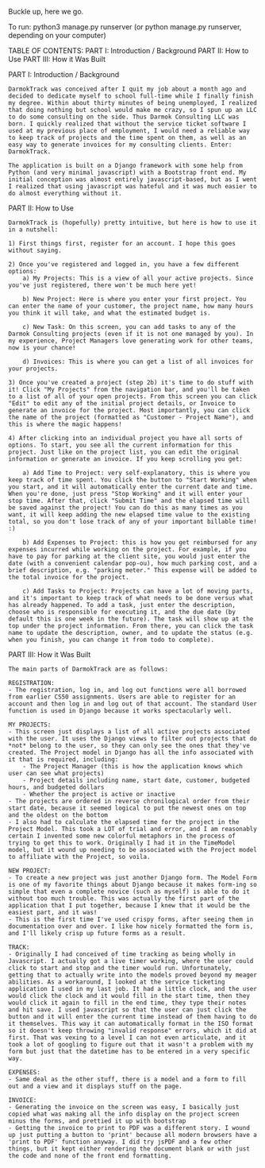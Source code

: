 Buckle up, here we go. 

To run: python3 manage.py runserver (or python manage.py runserver, depending on your computer)

TABLE OF CONTENTS: 
PART I: Introduction / Background
PART II: How to Use 
PART III: How it Was Built 


PART I: Introduction / Background 

    DarmokTrack was conceived after I quit my job about a month ago and decided to dedicate myself to school full-time while I finally finish my degree. Within about thirty minutes of being unemployed, I realized that doing nothing but school would make me crazy, so I spun up an LLC to do some consulting on the side. Thus Darmok Consulting LLC was born. I quickly realized that without the service ticket software I used at my previous place of employment, I would need a reliable way to keep track of projects and the time spent on them, as well as an easy way to generate invoices for my consulting clients. Enter: DarmokTrack. 

    The application is built on a Django framework with some help from Python (and very minimal javascript) with a Bootstrap front end. My initial conception was almost entirely javascript-based, but as I went I realized that using javascript was hateful and it was much easier to do almost everything without it. 

PART II: How to Use

    DarmokTrack is (hopefully) pretty intuitive, but here is how to use it in a nutshell: 

    1) First things first, register for an account. I hope this goes without saying. 

    2) Once you've registered and logged in, you have a few different options: 
        a) My Projects: This is a view of all your active projects. Since you've just registered, there won't be much here yet! 
        
        b) New Project: Here is where you enter your first project. You can enter the name of your customer, the project name, how many hours you think it will take, and what the estimated budget is. 
        
        c) New Task: On this screen, you can add tasks to any of the Darmok Consulting projects (even if it is not one managed by you). In my experience, Project Managers love generating work for other teams, now is your chance! 
        
        d) Invoices: This is where you can get a list of all invoices for your projects. 

    3) Once you've created a project (step 2b) it's time to do stuff with it! Click "My Projects" from the navigation bar, and you'll be taken to a list of all of your open projects. From this screen you can click "Edit" to edit any of the initial project details, or Invoice to generate an invoice for the project. Most importantly, you can click the name of the project (formatted as "Customer - Project Name"), and this is where the magic happens! 

    4) After clicking into an individual project you have all sorts of options. To start, you see all the current information for this project. Just like on the project list, you can edit the original information or generate an invoice. If you keep scrolling you get: 

        a) Add Time to Project: very self-explanatory, this is where you keep track of time spent. You click the button to "Start Working" when you start, and it will automatically enter the current date and time. When you're done, just press "Stop Working" and it will enter your stop time. After that, click "Submit Time" and the elapsed time will be saved against the project! You can do this as many times as you want, it will keep adding the new elapsed time value to the existing total, so you don't lose track of any of your important billable time! :) 
        
        b) Add Expenses to Project: this is how you get reimbursed for any expenses incurred while working on the project. For example, if you have to pay for parking at the client site, you would just enter the date (with a convenient calendar pop-ou), how much parking cost, and a brief description, e.g. "parking meter." This expense will be added to the total invoice for the project. 
        
        c) Add Tasks to Project: Projects can have a lot of moving parts, and it's important to keep track of what needs to be done versus what has already happened. To add a task, just enter the description, choose who is responsible for executing it, and the due date (by default this is one week in the future). The task will show up at the top under the project information. From there, you can click the task name to update the description, owner, and to update the status (e.g. when you finish, you can change it from todo to complete). 

PART III: How it Was Built 

    The main parts of DarmokTrack are as follows: 

    REGISTRATION:
    - The registration, log in, and log out functions were all borrowed from earlier CS50 assignments. Users are able to register for an account and then log in and log out of that account. The standard User function is used in Django because it works spectacularly well.  

    MY PROJECTS:
    - This screen just displays a list of all active projects associated with the user. It uses the Django views to filter out projects that do *not* belong to the user, so they can only see the ones that they've created. The Project model in Django has all the info associated with it that is required, including: 
        - The Project Manager (this is how the application knows which user can see what projects) 
        - Project details including name, start date, customer, budgeted hours, and budgeted dollars
        - Whether the project is active or inactive 
    - The projects are ordered in reverse chronilogical order from their start date, because it seemed logical to put the newest ones on top and the oldest on the bottom
    - I also had to calculate the elapsed time for the project in the Project Model. This took a LOT of trial and error, and I am reasonably certain I invented some new colorful metaphors in the process of trying to get this to work. Originally I had it in the TimeModel model, but it wound up needing to be associated with the Project model to affiliate with the Project, so voila. 

    NEW PROJECT:
    - To create a new project was just another Django form. The Model Form is one of my favorite things about Django because it makes form-ing so simple that even a complete novice (such as myself) is able to do it without too much trouble. This was actually the first part of the application that I put together, because I knew that it would be the easiest part, and it was!
    - This is the first time I've used crispy forms, after seeing them in documentation over and over. I like how nicely formatted the form is, and I'll likely crisp up future forms as a result. 

    TRACK:
    - Originally I had conceived of time tracking as being wholly in Javascript. I actually got a live timer working, where the user could click to start and stop and the timer would run. Unfortunately, getting that to actually write into the models proved beyond my meager abilities. As a workaround, I looked at the service ticketing application I used in my last job. It had a little clock, and the user would click the clock and it would fill in the start time, then they would click it again to fill in the end time, they type their notes and hit save. I used javascript so that the user can just click the button and it will enter the current time instead of them having to do it themselves. This way it can automatically format in the ISO format so it doesn't keep throwing "invalid response" errors, which it did at first. That was vexing to a level I can not even articulate, and it took a lot of googling to figure out that it wasn't a problem with my form but just that the datetime has to be entered in a very specific way. 

    EXPENSES: 
    - Same deal as the other stuff, there is a model and a form to fill out and a view and it displays stuff on the page. 

    INVOICE:
    - Generating the invoice on the screen was easy, I basically just copied what was making all the info display on the project screen minus the forms, and prettied it up with bootstrap
    - Getting the invoice to print to PDF was a different story. I wound up just putting a button to 'print' because all modern browsers have a 'print to PDF' function anyway. I did try jsPDF and a few other things, but it kept either rendering the document blank or with just the code and none of the front end formatting. 
